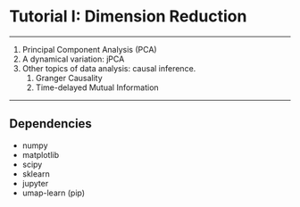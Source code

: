 # Tutorial I: Dimension Reduction
---
1. Principal Component Analysis (PCA)
1. A dynamical variation: jPCA
1. Other topics of data analysis: causal inference.
    1. Granger Causality
    2. Time-delayed Mutual Information

---

## Dependencies
- numpy
- matplotlib
- scipy
- sklearn
- jupyter
- umap-learn (pip)